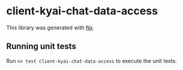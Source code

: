 # client-kyai-chat-data-access

This library was generated with [Nx](https://nx.dev).

## Running unit tests

Run `nx test client-kyai-chat-data-access` to execute the unit tests.
